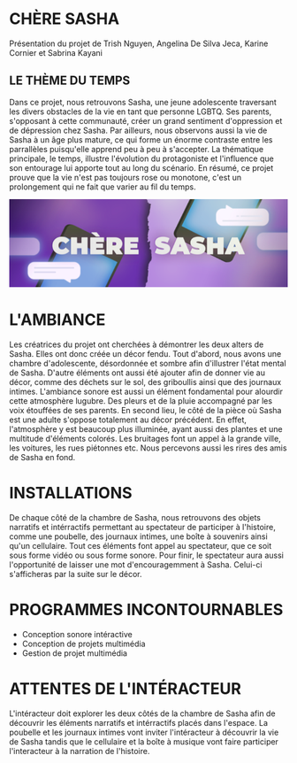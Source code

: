 # CHÈRE SASHA
Présentation du projet de Trish Nguyen, Angelina De Silva Jeca, Karine Cornier et Sabrina Kayani

## LE THÈME DU TEMPS
Dans ce projet, nous retrouvons Sasha, une jeune adolescente traversant les divers obstacles de la vie en tant que personne LGBTQ. Ses parents, s'opposant à cette communauté, créer un grand sentiment d'oppression et de dépression chez Sasha. Par ailleurs, nous observons aussi la vie de Sasha à un âge plus mature, ce qui forme un énorme contraste entre les parrallèles puisqu'elle apprend peu à peu à s'accepter. La thématique principale, le temps, illustre l'évolution du protagoniste et l'influence que son entourage lui apporte tout au long du scénario. En résumé, ce projet prouve que la vie n'est pas toujours rose ou monotone, c'est un prolongement qui ne fait que varier au fil du temps.

![banniere](medias/photos/cs.png)

# L'AMBIANCE
Les créatrices du projet ont cherchées à démontrer les deux alters de Sasha. Elles ont donc créée un décor fendu. Tout d'abord, nous avons une chambre d'adolescente, désordonnée et sombre afin d'illustrer l'état mental de Sasha. D'autre éléments ont aussi été ajouter afin de donner vie au décor, comme des déchets sur le sol, des griboullis ainsi que des journaux intimes. L'ambiance sonore est aussi un élément fondamental pour alourdir cette atmosphère lugubre. Des pleurs et de la pluie accompagné par les voix étouffées de ses parents. En second lieu, le côté de la pièce où Sasha est une adulte s'oppose totalement au décor précédent. En effet, l'atmosphère y est beaucoup plus illuminée, ayant aussi des plantes et une multitude d'éléments colorés. Les bruitages font un appel à la grande ville, les voitures, les rues piétonnes etc. Nous percevons aussi les rires des amis de Sasha en fond.

# INSTALLATIONS
De chaque côté de la chambre de Sasha, nous retrouvons des objets narratifs et intérractifs permettant au spectateur de participer à l'histoire, comme une poubelle, des journaux intimes, une boîte à souvenirs ainsi qu'un cellulaire. Tout ces éléments font appel au spectateur, que ce soit sous forme vidéo ou sous forme sonore. Pour finir, le spectateur aura aussi l'opportunité de laisser une mot d'encouragemment à Sasha. Celui-ci s'afficheras par la suite sur le décor.

# PROGRAMMES INCONTOURNABLES
- Conception sonore intéractive
- Conception de projets multimédia
- Gestion de projet multimédia

# ATTENTES DE L'INTÉRACTEUR
L'intéracteur doit explorer les deux côtés de la chambre de Sasha afin de découvrir les éléments narratifs et intérractifs placés dans l'espace. La poubelle et les journaux intimes vont inviter l'intéracteur à découvrir la vie de Sasha tandis que le cellulaire et la boîte à musique vont faire participer l'interacteur à la narration de l'histoire.
